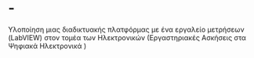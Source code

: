 # -
Υλοποίηση μιας  διαδικτυακής πλατφόρμας με ένα εργαλείο μετρήσεων (LabVIEW) στον τομέα των Ηλεκτρονικών (Εργαστηριακές Ασκήσεις στα Ψηφιακά Ηλεκτρονικά )
